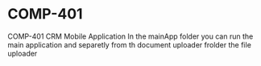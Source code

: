 # COMP-401
COMP-401 CRM Mobile Application
In the mainApp folder you can run the main application and separetly from th document uploader frolder the file uploader
